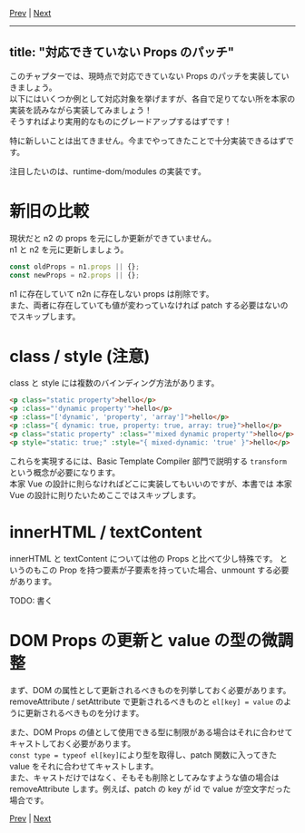 [Prev](https://github.com/Ubugeeei/chibivue/blob/main/books/japanese/17_scheduler.md) | [Next](https://github.com/Ubugeeei/chibivue/blob/main/books/japanese/milestones.md)

---
title: "対応できていない Props のパッチ"
---

このチャプターでは、現時点で対応できていない Props のパッチを実装していきましょう。  
以下にはいくつか例として対応対象を挙げますが、各自で足りてない所を本家の実装を読みながら実装してみましょう！  
そうすればより実用的なものにグレードアップするはずです！

特に新しいことは出てきません。今までやってきたことで十分実装できるはずです。

注目したいのは、runtime-dom/modules の実装です。

# 新旧の比較

現状だと n2 の props を元にしか更新ができていません。  
n1 と n2 を元に更新しましょう。

```ts
const oldProps = n1.props || {};
const newProps = n2.props || {};
```

n1 に存在していて n2n に存在しない props は削除です。  
また、両者に存在していても値が変わっていなければ patch する必要はないのでスキップします。

# class / style (注意)

class と style には複数のバインディング方法があります。

```html
<p class="static property">hello</p>
<p :class="'dynamic property'">hello</p>
<p :class="['dynamic', 'property', 'array']">hello</p>
<p :class="{ dynamic: true, property: true, array: true}">hello</p>
<p class="static property" :class="'mixed dynamic property'">hello</p>
<p style="static: true;" :style="{ mixed-dynamic: 'true' }">hello</p>
```

これらを実現するには、Basic Template Compiler 部門で説明する `transform` という概念が必要になります。  
本家 Vue の設計に則らなければどこに実装してもいいのですが、本書では 本家 Vue の設計に則りたいためここではスキップします。

# innerHTML / textContent

innerHTML と textContent については他の Props と比べて少し特殊です。
というのもこの Prop を持つ要素が子要素を持っていた場合、unmount する必要があります。

TODO: 書く

<!-- 以下の例を見てみましょう。

```ts
const Child = {
  setup() {
    return () => h("span", {}, "initial message");
  },
};

const App = {
  setup() {
    const message = ref(undefined);

    return () =>
      h("div", [
        h("p", { innerHTML: message.value }, [Child]),
        h(
          "button",
          {
            onClick: () => {
              message.value = "hello";
            },
          },
          "update"
        ),
      ]);
  },
};

export default App;
```

初回レンダリング時は message は undefined なので、innerHTML には特に何もセットされず、Child コンポーネントがマウントされます。

ボタンをクリックすると innerHTML に `"hello"` が入ることになるのですが、この時、既にマウントされている Child コンポーネントはアンマウントする必要があります。

これは textContent にも同じことが言えます。

最近の Vue でこのコードを試してもらえればわかるのですが、innerHTML と textContent を props としてもつ要素が子要素を持つこと
なので、あまり考える必要はないっちゃないのですが、一応 unmount するように実装しましょう。 -->

# DOM Props の更新と value の型の微調整

まず、DOM の属性として更新されるべきものを列挙しておく必要があります。
removeAttribute / setAttribute で更新されるべきものと `el[key] = value` のように更新されるべきものを分けます。

また、DOM Props の値として使用できる型に制限がある場合はそれに合わせてキャストしておく必要があります。  
`const type = typeof el[key]`により型を取得し、patch 関数に入ってきた value をそれに合わせてキャストします。  
また、キャストだけではなく、そもそも削除としてみなすような値の場合は removeAttribute します。例えば、patch の key が id で value が空文字だった場合です。


[Prev](https://github.com/Ubugeeei/chibivue/blob/main/books/japanese/17_scheduler.md) | [Next](https://github.com/Ubugeeei/chibivue/blob/main/books/japanese/milestones.md)